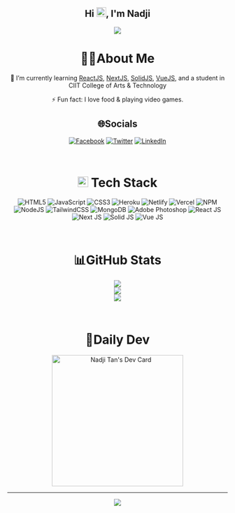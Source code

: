 <h2 align="center">
  Hi <img src="https://media.giphy.com/media/hvRJCLFzcasrR4ia7z/giphy.gif" width="22px" height="22px">, I'm Nadji
</h2>
<p align="center">
  <a href="https://github.com/nadjitan/nadjitan/"><img src="https://readme-typing-svg.herokuapp.com?color=%2336BCF7&center=true&vCenter=true&lines=Hi%2C+welcome+to+my+Github+page;I+am+nadjitan;I+am+a+College+student;Web+Dev"></a>
</p>

<div align="center">
  
# 👨‍💻About Me
  
🌱 I’m currently learning [ReactJS](https://reactjs.org), [NextJS](https://nextjs.org), [SolidJS](https://www.solidjs.com), [VueJS](https://vuejs.org), and a student in CIIT College of Arts & Technology

⚡ Fun fact: I love food & playing video games.

## 🌐Socials

[![Facebook](https://img.shields.io/badge/Facebook-1877f2.svg?logo=facebook&logoColor=white)](https://www.facebook.com/nadjiroi.tan/)
[![Twitter](https://img.shields.io/badge/Twitter-1da1f2.svg?logo=twitter&logoColor=white)](https://twitter.com/TanNadji)
[![LinkedIn](https://img.shields.io/badge/LinkedIn-0a66c2.svg?logo=linkedin&logoColor=white)](https://www.linkedin.com/in/nadjitan/)

<br>

# <img src="https://media2.giphy.com/media/QssGEmpkyEOhBCb7e1/giphy.gif?cid=ecf05e47a0n3gi1bfqntqmob8g9aid1oyj2wr3ds3mg700bl&rid=giphy.gif" width="24px" height="24px"> Tech Stack

![HTML5](https://img.shields.io/badge/html5-%23E34F26.svg?style=for-the-badge&logo=html5&logoColor=white)
![JavaScript](https://img.shields.io/badge/javascript-%23323330.svg?style=for-the-badge&logo=javascript&logoColor=%23F7DF1E)
![CSS3](https://img.shields.io/badge/css3-264de6.svg?style=for-the-badge&logo=css3&logoColor=white)
![Heroku](https://img.shields.io/badge/heroku-%23430098.svg?style=for-the-badge&logo=heroku&logoColor=white)
![Netlify](https://img.shields.io/badge/netlify-%23000000.svg?style=for-the-badge&logo=netlify&logoColor=#00C7B7)
![Vercel](https://img.shields.io/badge/vercel-%23000000.svg?style=for-the-badge&logo=vercel&logoColor=white)
![NPM](https://img.shields.io/badge/NPM-%23000000.svg?style=for-the-badge&logo=npm&logoColor=white)
![NodeJS](https://img.shields.io/badge/node.js-6DA55F?style=for-the-badge&logo=node.js&logoColor=white)
![TailwindCSS](https://img.shields.io/badge/tailwindcss-%2338B2AC.svg?style=for-the-badge&logo=tailwind-css&logoColor=white)
![MongoDB](https://img.shields.io/badge/MongoDB-%234ea94b.svg?style=for-the-badge&logo=mongodb&logoColor=white)
![Adobe Photoshop](https://img.shields.io/badge/adobephotoshop-309aff.svg?style=for-the-badge&logo=adobephotoshop&logoColor=white)
![React JS](https://img.shields.io/badge/react-%2331A8FF.svg?style=for-the-badge&logo=react&logoColor=white)
![Next JS](https://img.shields.io/badge/Next-black?style=for-the-badge&logo=next.js&logoColor=white)
![Solid JS](https://img.shields.io/badge/solid-4d79a9.svg?style=for-the-badge&logo=solid&logoColor=white)
![Vue JS](https://img.shields.io/badge/-Vue-4fc08d?style=for-the-badge&logo=vuedotjs&logoColor=fff)

<br>

# 📊GitHub Stats

![](https://github-readme-stats.vercel.app/api?username=nadjitan&theme=merko&hide_border=false&include_all_commits=false&count_private=false)<br/>
![](https://github-readme-streak-stats.herokuapp.com/?user=nadjitan&theme=merko&hide_border=false)<br/>
![](https://github-readme-stats.vercel.app/api/top-langs/?username=nadjitan&theme=merko&hide_border=false&include_all_commits=false&count_private=false&layout=compact)

<br>

# 📰Daily Dev

<a href="https://app.daily.dev/nadjitan"><img src="https://api.daily.dev/devcards/d39c35c6ca1b493495b4f97ebf95ccc8.png?r=ab6" width="300" alt="Nadji Tan's Dev Card"/></a>

---

![](https://komarev.com/ghpvc/?username=nadjitan&label=Visitors+Count&color=brightgreen)

</div>
